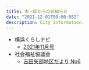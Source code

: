 ```yaml
---
title: 市・区からのお知らせ
date: "2021-12-01T00:00:08Z"
description: City information.
---
```

- 横浜くらしナビ
  - [2021年11月号](https://www.yokohama-consumer.or.jp/cms_files/publish/pdf/n21_11.pdf)
- 社会福祉協議会
  - [吉田矢部地区だより No6](http://www.totsukashakyo.com/upload/chikunews/file104_1.pdf)
